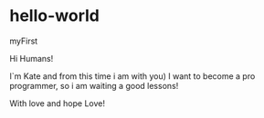 hello-world
===========

myFirst

Hi Humans!

I`m Kate and from this time i am with you)
I want to become a pro programmer, so i am waiting a good lessons!

With love and hope Love!
